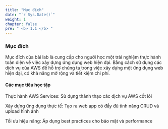 ```yaml
---
title: "Mục đích"
date: "`r Sys.Date()`"
weight: 1
chapter: false
pre: " <b> 1.1 </b> "
---
```


### Mục đích

Mục đích của bài lab là cung cấp cho người học một trải nghiệm thực hành toàn diện về việc xây dựng ứng dụng web hiện đại. Bằng cách sử dụng các dịch vụ của AWS để hỗ trợ chúng ta trong việc xây dựng một ứng dụng web hiện đại, có khả năng mở rộng và tiết kiệm chi phí.

#### Các mục tiêu học tập

Thực hành AWS Services: Sử dụng thành thạo các dịch vụ AWS cốt lõi

Xây dựng ứng dụng thực tế: Tạo ra web app có đầy đủ tính năng CRUD và upload hình ảnh

Tối ưu hiệu năng: Áp dụng best practices cho bảo mật và performance
